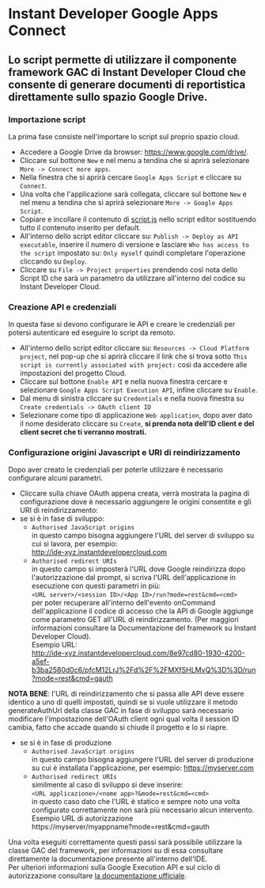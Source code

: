 Instant Developer Google Apps Connect
================================


Lo script permette di utilizzare il componente framework GAC di Instant Developer Cloud che consente di generare documenti di reportistica direttamente sullo spazio Google Drive.
----------------
### Importazione script
La prima fase consiste nell'importare lo script sul proprio spazio cloud.
* Accedere a Google Drive da browser:
  https://www.google.com/drive/.
* Cliccare sul bottone `New` e nel menu a tendina che si aprirà selezionare `More -> Connect more apps`.
* Nella finestra che si aprirà cercare `Google Apps Script` e cliccare su `Connect`.
* Una volta che l'applicazione sarà collegata, cliccare sul bottone `New` e nel menu a tendina che si aprirà selezionare `More -> Google Apps Script`.
* Copiare e incollare il contenuto di [script.js](https://github.com/progamma/inde-gac/blob/master/script.js) nello script editor sostituendo tutto il contenuto inserito per default.
* All'interno dello script editor cliccare su: `Publish -> Deploy as API executable`, inserire il numero di versione e lasciare `Who has access to the script` impostato su: `Only myself` quindi completare l'operazione cliccando su `Deploy`.
* Cliccare su `File -> Project properties` prendendo così nota dello Script ID che sarà un parametro da utilizzare all'interno del codice su Instant Developer Cloud.

### Creazione API e credenziali
In questa fase si devono configurare le API e creare le credenziali per potersi autenticare ed eseguire lo script da remoto.
* All'interno dello script editor cliccare su: `Resources -> Cloud Platform project`, nel pop-up che si aprirà cliccare il link che si trova sotto `This script is currently associated with project:` così da accedere alle impostazioni del progetto Cloud.
* Cliccare sul bottone `Enable API` e nella nuova finestra cercare e selezionare `Google Apps Script Execution API`, infine cliccare su `Enable`.
* Dal menu di sinistra cliccare su `Credentials` e nella nuova finestra su `Create credentials -> OAuth client ID`
* Selezionare come tipo di applicazione `Web application`, dopo aver dato il nome desiderato cliccare su `Create`, **si prenda nota dell'ID client e del client secret che ti verranno mostrati.**

### Configurazione origini Javascript e URI di reindirizzamento 
Dopo aver creato le credenziali per poterle utilizzare è necessario configurare alcuni parametri.
* Cliccare sulla chiave OAuth appena creata, verrà mostrata la pagina di configurazione dove è necessario aggiungere le origini consentite e gli URI di reindirizzamento: 
* se si è in fase di sviluppo:
  * `Authorised JavaScript origins`         
  in questo campo bisogna aggiungere l'URL del server di sviluppo su cui si lavora, per esempio:  
  http://ide-xyz.instantdevelopercloud.com
  * `Authorised redirect URIs`   
  in questo campo si imposterà l'URL dove Google reindirizza dopo l'autorizzazione dal prompt, si scriva l'URL dell'applicazione in esecuzione con questi parametri in più:   
  `<URL server>/<session ID>/<App ID>/run?mode=rest&cmd=<cmd>`    
   per poter recuperare all'interno dell'evento onCommand dell'applicazione il codice di accesso che la API di Google aggiunge come parametro GET all'URL di reindirizzamento. (Per maggiori informazioni consultare la Documentazione del framework su Instant Developer Cloud).   
  Esempio URL:  
  http://ide-xyz.instantdevelopercloud.com/8e97cd80-1930-4200-a5ef-b3ba2580d0c6/pfcM12LrJ%2Fd%2F%2FMXfSHLMvQ%3D%3D/run?mode=rest&cmd=gauth
  
**NOTA BENE**: l'URL di reindirizzamento che si passa alle API deve essere identico a uno di quelli impostati, quindi se si vuole utilizzare il metodo generateAuthUrl della classe GAC in fase di sviluppo sarà necessario modificare l'impostazione dell'OAuth client ogni qual volta il session ID cambia, fatto che accade quando si chiude il progetto e lo si riapre.

* se si è in fase di produzione
  * `Authorised JavaScript origins`      
  in questo campo bisogna aggiungere l'URL del server di produzione su cui è installata l'applicazione, per esempio:
  https://myserver.com
  * `Authorised redirect URIs`   
  similmente al caso di sviluppo si deve inserire:  
  `<URL applicazione>/<nome app>?&mode=rest&cmd=<cmd>`   
  in questo caso dato che l'URL è statico e sempre noto una volta configurato correttamente non sarà più necessario alcun intervento.  
  Esempio URL di autorizzazione  
  https://myserver/myappname?mode=rest&cmd=gauth

Una volta eseguiti correttamente questi passi sarà possibile utilizzare la classe GAC del framework, per informazioni su di essa consultare direttamente la documentazione presente all'interno dell'IDE.   
Per ulteriori informazioni sulla Google Execution API  e sul ciclo di autorizzazione consultare [la documentazione ufficiale](https://developers.google.com/apps-script/guides/rest/api).
